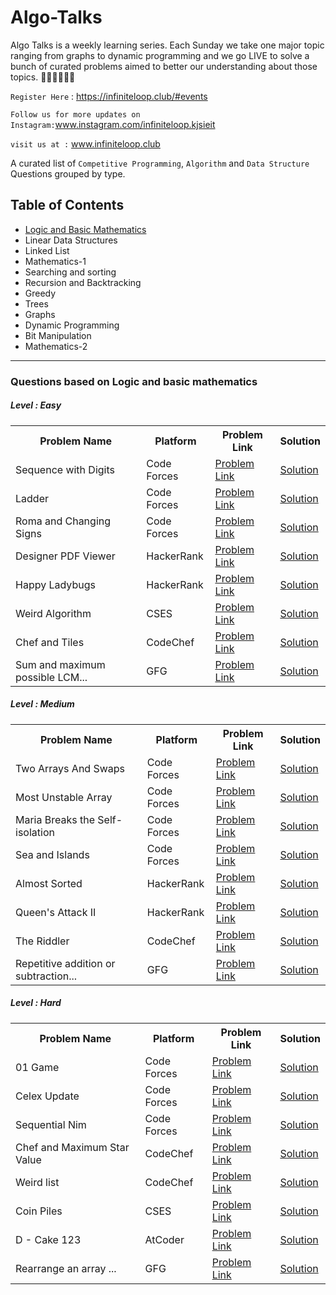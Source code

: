 # Algo-Talks
Algo Talks is a weekly learning series. Each Sunday we take one major topic ranging from graphs 
to dynamic programming and we go LIVE to solve a bunch of curated problems aimed to better our 
understanding about those topics. 👨🏻‍💻👩🏻‍💻

`Register Here` : <a href = "https://infiniteloop.club/#events">https://infiniteloop.club/#events</a>

`Follow us for more updates on Instagram:`<a href = "https://www.instagram.com/infiniteloop.kjsieit/" >www.instagram.com/infiniteloop.kjsieit</a>

`visit us at :` <a href = "https://infiniteloop.club/" >www.infiniteloop.club<a>



A curated list of  `Competitive Programming`, `Algorithm` and `Data Structure` Questions grouped by type.

## Table of Contents
<ul>
  <li><a href = '#-questions-based-on-logic-and-basic-mathematics-' >Logic and Basic Mathematics</a></li>
  <li>Linear Data Structures</li>
  <li>Linked List</li>
  <li>Mathematics-1</li>
  <li>Searching and sorting</li>
  <li>Recursion and Backtracking</li>
  <li>Greedy</li>
  <li>Trees</li>
  <li>Graphs</li>
  <li>Dynamic Programming</li>
  <li>Bit Manipulation</li>
  <li>Mathematics-2</li>
  
</ul>
<hr>

<section id = 'logic'>
  <h3> Questions based on Logic and basic mathematics </h3>
  
  <h5>Level : Easy</h5>
  <table>
    <tr>
      <th>Problem Name </th>
      <th>Platform </th>
      <th>Problem Link </th>
      <th>Solution </th>
    </tr>
    <tr>
      <td>Sequence with Digits</td>
      <td>Code Forces </td>
      <td><a href = 'https://codeforces.com/contest/1355/problem/A'>Problem Link</a></td>
      <td><a href = '#'>Solution</a></td>
    </tr>
    <tr>
      <td>Ladder</td>
      <td>Code Forces </td>
      <td><a href = 'https://codeforces.com/contest/279/problem/C'>Problem Link</a></td>
      <td><a href = '#'>Solution</a></td>
    </tr>
    <tr>
      <td>Roma and Changing Signs</td>
      <td>Code Forces </td>
      <td><a href = 'https://codeforces.com/contest/262/problem/B'>Problem Link</a></td>
      <td><a href = '#'>Solution</a></td>
    </tr>
    <tr>
      <td>Designer PDF Viewer</td>
      <td>HackerRank </td>
      <td><a href = 'https://www.hackerrank.com/challenges/designer-pdf-viewer/problem'>Problem Link</a></td>
      <td><a href = '#'>Solution</a></td>
    </tr>
    <tr>
      <td>Happy Ladybugs </td>
      <td>HackerRank </td>
      <td><a href = 'https://www.hackerrank.com/challenges/happy-ladybugs/problem'>Problem Link</a></td>
      <td><a href = '#'>Solution</a></td>
    </tr>
    <tr>
      <td>Weird Algorithm </td>
      <td>CSES </td>
      <td><a href = 'https://cses.fi/problemset/task/1068'>Problem Link</a></td>
      <td><a href = '#'>Solution</a></td>
    </tr>
    <tr>
      <td>Chef and Tiles</td>
      <td>CodeChef </td>
      <td><a href = 'https://www.codechef.com/ENFE2019/problems/DIETCOKE'>Problem Link</a></td>
      <td><a href = '#'>Solution</a></td>
    </tr>
    <tr>
      <td>Sum and maximum possible LCM...</td>
      <td>GFG </td>
      <td><a href = 'https://www.geeksforgeeks.org/find-two-numbers-with-given-sum-and-maximum-possible-lcm/'>Problem Link</a></td>
      <td><a href = '#'>Solution</a></td>
    </tr>
   </table>
      
   <h5>Level :  Medium </h5>
   <table>
    <tr>
      <th>Problem Name </th>
      <th>Platform </th>
      <th>Problem Link </th>
      <th>Solution </th>
    </tr>
    <tr>
      <td>Two Arrays And Swaps</td>
      <td>Code Forces </td>
      <td><a href = 'https://codeforces.com/contest/1353/problem/B'>Problem Link</a></td>
      <td><a href = '#'>Solution</a></td>
    </tr>
    <tr>
      <td>Most Unstable Array</td>
      <td>Code Forces </td>
      <td><a href = 'https://codeforces.com/contest/1353/problem/A'>Problem Link</a></td>
      <td><a href = '#'>Solution</a></td>
    </tr>
    <tr>
      <td>Maria Breaks the Self-isolation</td>
      <td>Code Forces </td>
      <td><a href = 'https://codeforces.com/contest/1358/problem/B'>Problem Link</a></td>
      <td><a href = '#'>Solution</a></td>
    </tr>
    <tr>
      <td>Sea and Islands</td>
      <td>Code Forces </td>
      <td><a href = 'https://codeforces.com/contest/544/problem/B'>Problem Link</a></td>
      <td><a href = '#'>Solution</a></td>
    </tr>
    <tr>
      <td>Almost Sorted</td>
      <td>HackerRank </td>
      <td><a href = 'https://www.hackerrank.com/challenges/almost-sorted/problem'>Problem Link</a></td>
      <td><a href = '#'>Solution</a></td>
    </tr>
    <tr>
      <td>Queen's Attack II</td>
      <td>HackerRank </td>
      <td><a href = 'https://www.hackerrank.com/challenges/queens-attack-2/problem'>Problem Link</a></td>
      <td><a href = '#'>Solution</a></td>
    </tr>
    <tr>
      <td>The Riddler</td>
      <td>CodeChef </td>
      <td><a href = 'https://www.codechef.com/LOCJUN17/problems/RIDDLE99/'>Problem Link</a></td>
      <td><a href = '#'>Solution</a></td>
    </tr>
    <tr>
      <td>Repetitive addition or subtraction... </td>
      <td>GFG </td>
      <td><a href = 'https://www.geeksforgeeks.org/check-if-n-can-be-obtained-by-repetitive-addition-or-subtraction-of-two-given-numbers/'>Problem Link</a></td>
      <td><a href = '#'>Solution</a></td>
    </tr>
    
   </table>
   <h5>Level :  Hard </h5>
   <table>
    <tr>
      <th>Problem Name </th>
      <th>Platform </th>
      <th>Problem Link </th>
      <th>Solution </th>
    </tr>
    <tr>
      <td>01 Game</td>
      <td>Code Forces </td>
      <td><a href = 'https://codeforces.com/problemset/problem/1373/B'>Problem Link</a></td>
      <td><a href = '#'>Solution</a></td>
    </tr>
    <tr>
      <td>Celex Update</td>
      <td>Code Forces </td>
      <td><a href = 'https://codeforces.com/contest/1358/problem/C'>Problem Link</a></td>
      <td><a href = '#'>Solution</a></td>
    </tr>
    <tr>
      <td>Sequential Nim</td>
      <td>Code Forces </td>
      <td><a href = 'https://codeforces.com/problemset/problem/1382/B'>Problem Link</a></td>
      <td><a href = '#'>Solution</a></td>
    </tr>
    <tr>
      <td>Chef and Maximum Star Value</td>
      <td>CodeChef</td>
      <td><a href = 'https://www.codechef.com/OCT19B/problems/MSV/'>Problem Link</a></td>
      <td><a href = '#'>Solution</a></td>
    </tr>
    <tr>
      <td>Weird list</td>
      <td> CodeChef </td>
      <td><a href = 'https://www.codechef.com/problems/WLIST'>Problem Link</a></td>
      <td><a href = '#'>Solution</a></td>
    </tr>
    <tr>
      <td>Coin Piles</td>
      <td>CSES </td>
      <td><a href = 'https://cses.fi/problemset/task/1754'>Problem Link</a></td>
      <td><a href = '#'>Solution</a></td>
    </tr>
    <tr>
      <td>D - Cake 123</td>
      <td>AtCoder </td>
      <td><a href = 'https://atcoder.jp/contests/abc123/tasks/abc123_d'>Problem Link</a></td>
      <td><a href = '#'>Solution</a></td>
    </tr>
    <tr>
      <td>Rearrange an array ...</td>
      <td>GFG </td>
      <td><a href = 'https://www.geeksforgeeks.org/rearrange-an-array-such-that-product-of-every-two-consecutive-elements-is-a-multiple-of-4/'>Problem Link</a></td>
      <td><a href = '#'>Solution</a></td>
    </tr>
   </table>
   
 </section>

